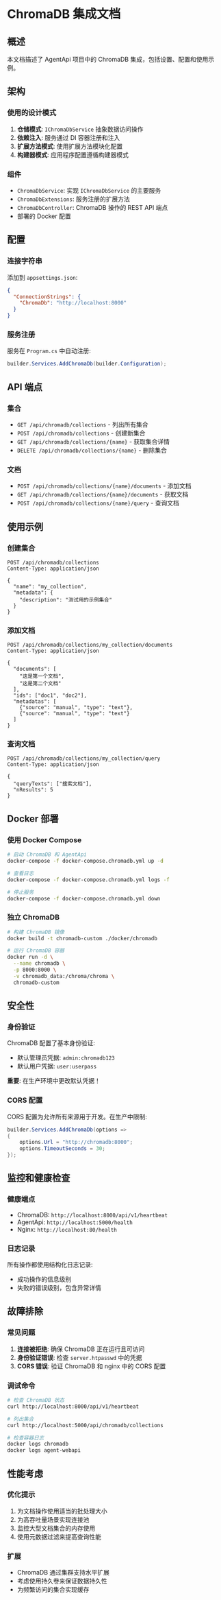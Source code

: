 # ChromaDB 集成文档

## 概述
本文档描述了 AgentApi 项目中的 ChromaDB 集成，包括设置、配置和使用示例。

## 架构

### 使用的设计模式
1. **仓储模式**: `IChromaDbService` 抽象数据访问操作
2. **依赖注入**: 服务通过 DI 容器注册和注入
3. **扩展方法模式**: 使用扩展方法模块化配置
4. **构建器模式**: 应用程序配置遵循构建器模式

### 组件
- `ChromaDbService`: 实现 `IChromaDbService` 的主要服务
- `ChromaDbExtensions`: 服务注册的扩展方法
- `ChromaDbController`: ChromaDB 操作的 REST API 端点
- 部署的 Docker 配置

## 配置

### 连接字符串
添加到 `appsettings.json`:
```json
{
  "ConnectionStrings": {
    "ChromaDb": "http://localhost:8000"
  }
}
```

### 服务注册
服务在 `Program.cs` 中自动注册:
```csharp
builder.Services.AddChromaDb(builder.Configuration);
```

## API 端点

### 集合
- `GET /api/chromadb/collections` - 列出所有集合
- `POST /api/chromadb/collections` - 创建新集合
- `GET /api/chromadb/collections/{name}` - 获取集合详情
- `DELETE /api/chromadb/collections/{name}` - 删除集合

### 文档
- `POST /api/chromadb/collections/{name}/documents` - 添加文档
- `GET /api/chromadb/collections/{name}/documents` - 获取文档
- `POST /api/chromadb/collections/{name}/query` - 查询文档

## 使用示例

### 创建集合
```http
POST /api/chromadb/collections
Content-Type: application/json

{
  "name": "my_collection",
  "metadata": {
    "description": "测试用的示例集合"
  }
}
```

### 添加文档
```http
POST /api/chromadb/collections/my_collection/documents
Content-Type: application/json

{
  "documents": [
    "这是第一个文档",
    "这是第二个文档"
  ],
  "ids": ["doc1", "doc2"],
  "metadatas": [
    {"source": "manual", "type": "text"},
    {"source": "manual", "type": "text"}
  ]
}
```

### 查询文档
```http
POST /api/chromadb/collections/my_collection/query
Content-Type: application/json

{
  "queryTexts": ["搜索文档"],
  "nResults": 5
}
```

## Docker 部署

### 使用 Docker Compose
```bash
# 启动 ChromaDB 和 AgentApi
docker-compose -f docker-compose.chromadb.yml up -d

# 查看日志
docker-compose -f docker-compose.chromadb.yml logs -f

# 停止服务
docker-compose -f docker-compose.chromadb.yml down
```

### 独立 ChromaDB
```bash
# 构建 ChromaDB 镜像
docker build -t chromadb-custom ./docker/chromadb

# 运行 ChromaDB 容器
docker run -d \
  --name chromadb \
  -p 8000:8000 \
  -v chromadb_data:/chroma/chroma \
  chromadb-custom
```

## 安全性

### 身份验证
ChromaDB 配置了基本身份验证:
- 默认管理员凭据: `admin:chromadb123`
- 默认用户凭据: `user:userpass`

**重要**: 在生产环境中更改默认凭据！

### CORS 配置
CORS 配置为允许所有来源用于开发。在生产中限制:
```csharp
builder.Services.AddChromaDb(options =>
{
    options.Url = "http://chromadb:8000";
    options.TimeoutSeconds = 30;
});
```

## 监控和健康检查

### 健康端点
- ChromaDB: `http://localhost:8000/api/v1/heartbeat`
- AgentApi: `http://localhost:5000/health`
- Nginx: `http://localhost:80/health`

### 日志记录
所有操作都使用结构化日志记录:
- 成功操作的信息级别
- 失败的错误级别，包含异常详情

## 故障排除

### 常见问题
1. **连接被拒绝**: 确保 ChromaDB 正在运行且可访问
2. **身份验证错误**: 检查 `server.htpasswd` 中的凭据
3. **CORS 错误**: 验证 ChromaDB 和 nginx 中的 CORS 配置

### 调试命令
```bash
# 检查 ChromaDB 状态
curl http://localhost:8000/api/v1/heartbeat

# 列出集合
curl http://localhost:5000/api/chromadb/collections

# 检查容器日志
docker logs chromadb
docker logs agent-webapi
```

## 性能考虑

### 优化提示
1. 为文档操作使用适当的批处理大小
2. 为高吞吐量场景实现连接池
3. 监控大型文档集合的内存使用
4. 使用元数据过滤来提高查询性能

### 扩展
- ChromaDB 通过集群支持水平扩展
- 考虑使用持久卷来保证数据持久性
- 为频繁访问的集合实现缓存


